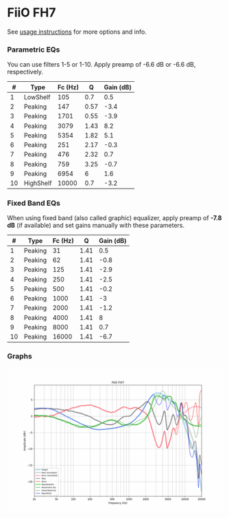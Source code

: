 # FiiO FH7
See [usage instructions](https://github.com/jaakkopasanen/AutoEq#usage) for more options and info.

### Parametric EQs
You can use filters 1-5 or 1-10. Apply preamp of -6.6 dB or -6.6 dB, respectively.

|   # | Type      |   Fc (Hz) |    Q |   Gain (dB) |
|-----|-----------|-----------|------|-------------|
|   1 | LowShelf  |       105 | 0.7  |         0.5 |
|   2 | Peaking   |       147 | 0.57 |        -3.4 |
|   3 | Peaking   |      1701 | 0.55 |        -3.9 |
|   4 | Peaking   |      3079 | 1.43 |         8.2 |
|   5 | Peaking   |      5354 | 1.82 |         5.1 |
|   6 | Peaking   |       251 | 2.17 |        -0.3 |
|   7 | Peaking   |       476 | 2.32 |         0.7 |
|   8 | Peaking   |       759 | 3.25 |        -0.7 |
|   9 | Peaking   |      6954 | 6    |         1.6 |
|  10 | HighShelf |     10000 | 0.7  |        -3.2 |

### Fixed Band EQs
When using fixed band (also called graphic) equalizer, apply preamp of **-7.8 dB** (if available) and set gains manually with these parameters.

|   # | Type    |   Fc (Hz) |    Q |   Gain (dB) |
|-----|---------|-----------|------|-------------|
|   1 | Peaking |        31 | 1.41 |         0.5 |
|   2 | Peaking |        62 | 1.41 |        -0.8 |
|   3 | Peaking |       125 | 1.41 |        -2.9 |
|   4 | Peaking |       250 | 1.41 |        -2.5 |
|   5 | Peaking |       500 | 1.41 |        -0.2 |
|   6 | Peaking |      1000 | 1.41 |        -3   |
|   7 | Peaking |      2000 | 1.41 |        -1.2 |
|   8 | Peaking |      4000 | 1.41 |         8   |
|   9 | Peaking |      8000 | 1.41 |         0.7 |
|  10 | Peaking |     16000 | 1.41 |        -6.7 |

### Graphs
![](./FiiO%20FH7.png)
